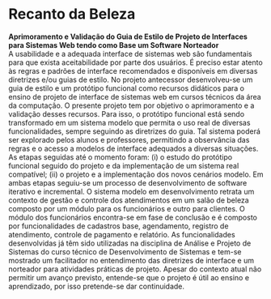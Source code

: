 # Recanto da Beleza
<b> Aprimoramento e Validação do Guia de Estilo de Projeto de Interfaces para Sistemas Web tendo como Base um Software Norteador</b><br>
A usabilidade e a adequada interface de sistemas web são fundamentais para que exista aceitabilidade por parte dos usuários. É preciso estar atento às regras e padrões de interface recomendados e disponíveis em diversas diretrizes e/ou guias de estilo. No projeto antecessor desenvolveu-se um guia de estilo e um protótipo funcional como recursos didáticos para o ensino de projeto de interface de sistemas web em cursos técnicos da área da computação. O presente projeto tem por objetivo o aprimoramento e a validação desses recursos. Para isso, o protótipo funcional está sendo transformado em um sistema modelo que permita o uso real de diversas funcionalidades, sempre seguindo as diretrizes do guia. Tal sistema poderá ser explorado pelos alunos e professores, permitindo a observância das regras e o acesso a modelos de interface adequados a diversas situações. As etapas seguidas até o momento foram: (i) o estudo do protótipo funcional seguido do projeto e da implementação de um sistema real compatível; (ii) o projeto e a implementação dos novos cenários modelo. Em ambas etapas seguiu-se um processo de desenvolvimento de software iterativo e incremental. O sistema modelo em desenvolvimento retrata um contexto de gestão e controle dos atendimentos em um salão de beleza composto por um módulo para os funcionários e outro para clientes. O módulo dos funcionários encontra-se em fase de conclusão e é composto por funcionalidades de cadastros base, agendamento, registro de atendimento, controle de pagamento e relatório. As funcionalidades desenvolvidas já têm sido utilizadas na disciplina de Análise e Projeto de Sistemas do curso técnico de Desenvolvimento de Sistemas e tem-se mostrado um facilitador no entendimento das diretrizes de interface e um norteador para atividades práticas de projeto. Apesar do contexto atual não permitir um avanço previsto, entende-se que o projeto é útil ao ensino e aprendizado, por isso pretende-se dar continuidade.
